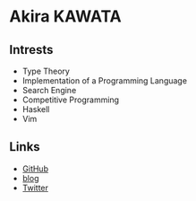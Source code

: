 # Akira KAWATA
## Intrests
- Type Theory
- Implementation of a Programming Language
- Search Engine
- Competitive Programming
- Haskell
- Vim
## Links
- [GitHub](https://github.com/akawashiro)
- [blog](http://a-kawashiro.hatenablog.com/)
- [Twitter](https://twitter.com/a_kawashiro)
